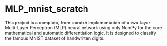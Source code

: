 # MLP_mnist_scratch
This project is a complete, from-scratch implementation of a two-layer Multi-Layer Perceptron (MLP) neural network using only NumPy for the core mathematical and automatic differentiation logic. It is designed to classify the famous MNIST dataset of handwritten digits.

